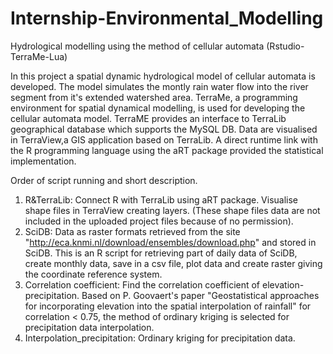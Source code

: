 Internship-Environmental_Modelling
==================================

Hydrological modelling using the method of cellular automata (Rstudio-TerraMe-Lua) 

In this project a spatial dynamic hydrological model of cellular automata is developed. The model simulates the montly rain water flow into the river segment from it's extended watershed area. TerraMe, a programming environment for spatial dynamical modelling, is used for developing the cellular automata model. 
TerraME provides an interface to TerraLib geographical database which supports the MySQL DB. Data are visualised in TerraView,a GIS application based on TerraLib. A direct runtime link with the R programming language using the aRT package provided the statistical implementation.

Order of script running and short description.
1. R&TerraLib: Connect R with TerraLib using aRT package. Visualise shape files in TerraView creating layers. (These shape files data are not included in the uploaded project files because of no permission).  
2. SciDB: Data as raster formats retrieved from the site "http://eca.knmi.nl/download/ensembles/download.php" and stored in SciDB. This is an R script for retrieving part of daily data of SciDB, create monthly data, save in a csv file, plot data and create raster giving the coordinate reference system.  
3. Correlation coefficient: Find the correlation coefficient of elevation-precipitation. Based on P. Goovaert's paper "Geostatistical approaches for incorporating elevation into the
spatial interpolation of rainfall" for correlation < 0.75, the method of ordinary kriging is selected for precipitation data interpolation.
4. Interpolation_precipitation: Ordinary kriging for precipitation data.
